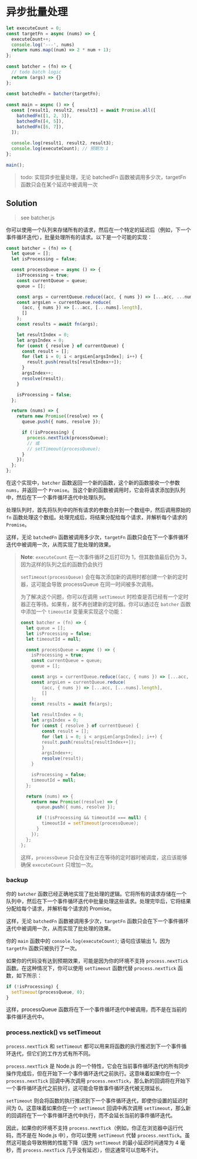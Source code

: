 # 异步批量处理

```js
let executeCount = 0;
const targetFn = async (nums) => {
  executeCount++;
  console.log('---', nums)
  return nums.map((num) => 2 * num + 1);
};
 
const batcher = (fn) => {
  // todo batch logic
  return (args) => {}
};
 
const batchedFn = batcher(targetFn);
 
const main = async () => {
  const [result1, result2, result3] = await Promise.all([
    batchedFn([1, 2, 3]),
    batchedFn([4, 5]),
    batchedFn([6, 7]),
  ]);
 
  console.log(result1, result2, result3);
  console.log(executeCount); // 预期为 1
};
 
main();
```

> todo: 实现异步批量处理，无论 batchedFn 函数被调用多少次，targetFn 函数只会在某个延迟中被调用一次

## Solution

> see batcher.js

你可以使用一个队列来存储所有的请求，然后在一个特定的延迟后（例如，下一个事件循环迭代），批量处理所有的请求。以下是一个可能的实现：

```js
const batcher = (fn) => {
  let queue = [];
  let isProcessing = false;

  const processQueue = async () => {
    isProcessing = true;
    const currentQueue = queue;
    queue = [];

    const args = currentQueue.reduce((acc, { nums }) => [...acc, ...nums], []);
    const argsLen = currentQueue.reduce(
      (acc, { nums }) => [...acc, [...nums].length],
      []
    );
    const results = await fn(args);

    let resultIndex = 0;
    let argsIndex = 0;
    for (const { resolve } of currentQueue) {
      const result = [];
      for (let i = 0; i < argsLen[argsIndex]; i++) {
        result.push(results[resultIndex++]);
      }
      argsIndex++;
      resolve(result);
    }

    isProcessing = false;
  };

  return (nums) => {
    return new Promise((resolve) => {
      queue.push({ nums, resolve });

      if (!isProcessing) {
        process.nextTick(processQueue);
        // 或
        // setTimeout(processQueue);
      }
    });
  };
};
```

在这个实现中，`batcher` 函数返回一个新的函数，这个新的函数接收一个参数 `nums`，并返回一个 `Promise`。当这个新的函数被调用时，它会将请求添加到队列中，然后在下一个事件循环迭代中处理队列。

处理队列时，首先将队列中的所有请求的参数合并到一个数组中，然后调用原始的 `fn` 函数处理这个数组。处理完成后，将结果分配给每个请求，并解析每个请求的 `Promise`。

这样，无论 `batchedFn` 函数被调用多少次，`targetFn` 函数只会在下一个事件循环迭代中被调用一次，从而实现了批处理的效果。

> **Note**: `executeCount` 在一次事件循环之后打印为 1，但其数值最后仍为 3，因为这样的队列之后的函数仍会执行
> 
> `setTimeout(processQueue)` 会在每次添加新的调用时都创建一个新的定时器，这可能会导致 processQueue 在同一时间被多次调用。
> 
> 为了解决这个问题，你可以在调用 `setTimeout` 时检查是否已经有一个定时器正在等待。如果有，就不再创建新的定时器。你可以通过在 `batcher` 函数中添加一个 `timeoutId` 变量来实现这个功能：
> 
> ```js
> const batcher = (fn) => {
>   let queue = [];
>   let isProcessing = false;
>   let timeoutId = null;
> 
>   const processQueue = async () => {
>     isProcessing = true;
>     const currentQueue = queue;
>     queue = [];
> 
>     const args = currentQueue.reduce((acc, { nums }) => [...acc, ...nums], []);
>     const argsLen = currentQueue.reduce(
>         (acc, { nums }) => [...acc, [...nums].length],
>         []
>     );
>     const results = await fn(args);
> 
>     let resultIndex = 0;
>     let argsIndex = 0;
>     for (const { resolve } of currentQueue) {
>         const result = [];
>         for (let i = 0; i < argsLen[argsIndex]; i++) {
>         result.push(results[resultIndex++]);
>         }
>         argsIndex++;
>         resolve(result);
>     }
> 
>     isProcessing = false;
>     timeoutId = null;
>   };
> 
>   return (nums) => {
>     return new Promise((resolve) => {
>       queue.push({ nums, resolve });
> 
>       if (!isProcessing && timeoutId === null) {
>         timeoutId = setTimeout(processQueue);
>       }
>     });
>   };
> };
> ```
> 这样，`processQueue` 只会在没有正在等待的定时器时被调度，这应该能够确保 `executeCount` 只增加一次。
> 

### backup

你的 `batcher` 函数已经正确地实现了批处理的逻辑。它将所有的请求存储在一个队列中，然后在下一个事件循环迭代中批量处理这些请求。处理完毕后，它将结果分配给每个请求，并解析每个请求的 Promise。

这样，无论 `batchedFn` 函数被调用多少次，`targetFn` 函数只会在下一个事件循环迭代中被调用一次，从而实现了批处理的效果。

你的 `main` 函数中的 `console.log(executeCount)`; 语句应该输出 1，因为 `targetFn` 函数只被执行了一次。

如果你的代码没有达到预期效果，可能是因为你的环境不支持 `process.nextTick` 函数。在这种情况下，你可以使用 `setTimeout` 函数代替 `process.nextTick` 函数，如下所示：

```js
if (!isProcessing) {
  setTimeout(processQueue, 0);
}
```

这样，processQueue 函数将在下一个事件循环迭代中被调用，而不是在当前的事件循环迭代中。

### process.nextick() vs setTimeout

`process.nextTick` 和 `setTimeout` 都可以用来将函数的执行推迟到下一个事件循环迭代，但它们的工作方式有所不同。

`process.nextTick` 是 Node.js 的一个特性，它会在当前事件循环迭代的所有同步操作完成后，但在开始下一个事件循环迭代之前执行。这意味着如果你在一个 `process.nextTick` 回调中再次调用 `process.nextTick`，那么新的回调将在开始下一个事件循环迭代之前执行，这可能会导致事件循环迭代被无限延长。

`setTimeout` 则会将函数的执行推迟到下一个事件循环迭代，即使你设置的延迟时间为 0。这意味着如果你在一个 `setTimeout` 回调中再次调用 `setTimeout`，那么新的回调将在下一个事件循环迭代中执行，而不会延长当前的事件循环迭代。

因此，如果你的环境不支持 `process.nextTick`（例如，你正在浏览器中运行代码，而不是在 Node.js 中），你可以使用 `setTimeout` 代替 `process.nextTick`。虽然这可能会导致稍微的性能下降（因为 `setTimeout` 的最小延迟时间通常为 4 毫秒，而 `process.nextTick` 几乎没有延迟），但这通常可以忽略不计。